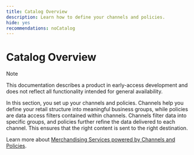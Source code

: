 ```yaml
---
title: Catalog Overview
description: Learn how to define your channels and policies. 
hide: yes
recommendations: noCatalog
---
```

# Catalog Overview

>[!NOTE]
>
>This documentation describes a product in early-access development and does not reflect all functionality intended for general availability.

In this section, you set up your channels and policies. Channels help you define your retail structure into meaningful business groups, while policies are data access filters contained within channels. Channels filter data into specific groups, and policies further refine the data delivered to each channel. This ensures that the right content is sent to the right destination.

Learn more about [Merchandising Services powered by Channels and Policies](https://experienceleague.adobe.com/en/docs/commerce/merchandising-services/overview).
